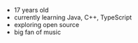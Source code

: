 - 17 years old
- currently learning Java, C++, TypeScript
- exploring open source
- big fan of music
